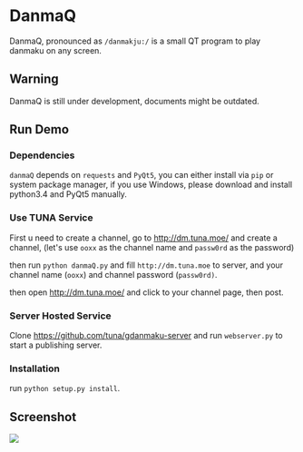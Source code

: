 # DanmaQ

DanmaQ, pronounced as `/danmakju:/` is a small QT program to play danmaku on any screen.

## Warning

DanmaQ is still under development, documents might be outdated.

## Run Demo

### Dependencies

`danmaQ` depends on `requests` and `PyQt5`, you can either install via `pip` or system package manager,
if you use Windows, please download and install python3.4 and PyQt5 manually.

### Use TUNA Service

First u need to create a channel, go to http://dm.tuna.moe/ and create a channel, 
(let's use `ooxx` as the channel name and `passw0rd` as the password)

then run `python danmaQ.py` and fill `http://dm.tuna.moe` to server, 
and your channel name (`ooxx`) and channel password (`passw0rd)`.

then open http://dm.tuna.moe/ and click to your channel page, then post.

### Server Hosted Service

Clone https://github.com/tuna/gdanmaku-server and run `webserver.py` to start a publishing server.

### Installation

run `python setup.py install`.

## Screenshot

![](https://raw.githubusercontent.com/bigeagle/danmaQ/master/screenshots/xiaowang.png)
